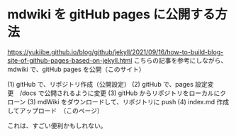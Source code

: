 # mdwiki を gitHub pages に公開する方法

https://yukiibe.github.io/blog/github/jekyll/2021/09/16/how-to-build-blog-site-of-github-pages-based-on-jekyll.html
こちらの記事を参考にしながら、mdwiki で、gitHub pages を公開（このサイト）

(1) gitHub で、リポジトリ作成（公開設定）
(2) gitHub で、pages 設定変更　/docs で公開されるように変更
(3) gitHub からリポジトリをローカルにクローン
(3) mdWiki をダウンロードして、リポジトリに push
(4) index.md 作成してアップロード　（このページ）

これは、すごい便利かもしれない。


